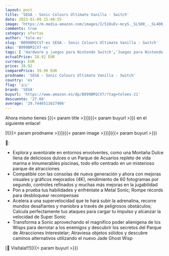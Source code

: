 ```yaml
---
layout: post
title: 'SEGA - Sonic Colours Ultimate Vanilla - Switch'
date: 2023-01-09 15:48:55
image: 'https://m.media-amazon.com/images/I/51OuEv-mcyS._SL500_._SL400_.jpg'
comments: true
category: ofertas
author: 'tole.es'
slug: 'B099BM1CV7-es SEGA - Sonic Colours Ultimate Vanilla - Switch'
sku: 'B099BM1CV7-es'
tags: [ 'Hardware y juegos para Nintendo Switch','Juegos para Nintendo Switch','Videojuegos','sega','🇪🇸', ]
actualPrice: 28.92 EUR
currency: EUR
price: 28.92
comparePrice: 39.99 EUR
prodname: 'SEGA - Sonic Colours Ultimate Vanilla - Switch'
country: 'es'
flag: '🇪🇸'
brand: 'SEGA'
buyurl: 'https://www.amazon.es/dp/B099BM1CV7/?tag=tolees-21'
descuento: '27.68'
average: '29.7446511627906'
---
```


Ahora mismo tienes [{{< param title >}}]({{< param buyurl >}}) en el siguiente enlace!

[![{{< param prodname >}}]({{< param image >}})]({{< param buyurl >}})

🔎:

- Explora y aventúrate en entornos envolventes, como una Montaña Dulce llena de deliciosos dulces o un Parque de Acuarios repleto de vida marina e innumerables piscinas, todo ello centrado en un misterioso parque de atracciones
- Compatible con las consolas de nueva generación y ahora con mejoras visuales y gráficos mejorados (4K), rendimiento de 60 fotogramas por segundo, controles refinados y muchas más mejoras en la jugabilidad
- Pon a prueba tus habilidades y enfréntate a Metal Sonic; Rompe récords para desbloquear recompensas
- Acelera a una supervelocidad que te hará subir la adrenalina, recorre mundos desafiantes y maniobra a través de peligrosos obstáculos; Calcula perfectamente tus ataques para cargar tu impulso y alcanzar la velocidad de Super Sonic
- Transforma a Sonic aprovechando el magnífico poder alienígena de los Wisps para derrotar a los enemigos y descubrir los secretos del Parque de Atracciones Interestelar; Atraviesa objetos sólidos y descubre caminos alternativos utilizando el nuevo Jade Ghost Wisp

[🛒 Visítala!!!]({{< param buyurl >}})

